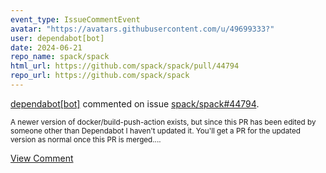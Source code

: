 ```yaml
---
event_type: IssueCommentEvent
avatar: "https://avatars.githubusercontent.com/u/49699333?"
user: dependabot[bot]
date: 2024-06-21
repo_name: spack/spack
html_url: https://github.com/spack/spack/pull/44794
repo_url: https://github.com/spack/spack
---
```


<a href='https://github.com/dependabot[bot]' target='_blank'>dependabot[bot]</a> commented on issue <a href='https://github.com/spack/spack/pull/44794' target='_blank'>spack/spack#44794</a>.

<small>A newer version of docker/build-push-action exists, but since this PR has been edited by someone other than Dependabot I haven't updated it. You'll get a PR for the updated version as normal once this PR is merged....</small>

<a href='https://github.com/spack/spack/pull/44794' target='_blank'>View Comment</a>